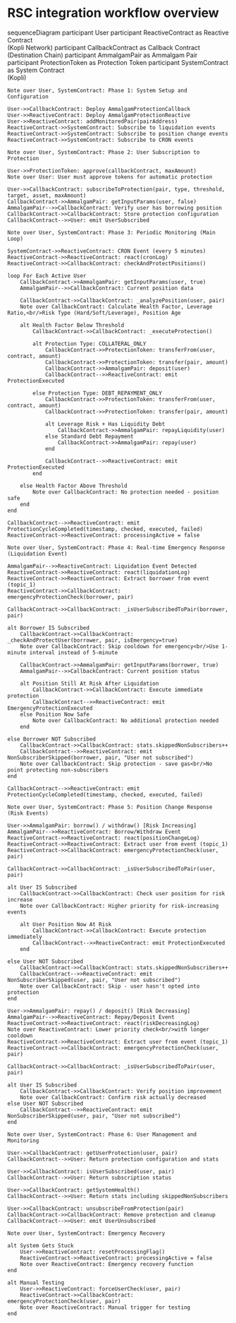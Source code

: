 # RSC integration workflow overview
sequenceDiagram
    participant User
    participant ReactiveContract as Reactive Contract<br/>(Kopli Network)
    participant CallbackContract as Callback Contract<br/>(Destination Chain)
    participant AmmalgamPair as Ammalgam Pair
    participant ProtectionToken as Protection Token
    participant SystemContract as System Contract<br/>(Kopli)

    Note over User, SystemContract: Phase 1: System Setup and Configuration
    
    User->>CallbackContract: Deploy AmmalgamProtectionCallback
    User->>ReactiveContract: Deploy AmmalgamProtectionReactive
    User->>ReactiveContract: addMonitoredPair(pairAddress)
    ReactiveContract->>SystemContract: Subscribe to liquidation events
    ReactiveContract->>SystemContract: Subscribe to position change events
    ReactiveContract->>SystemContract: Subscribe to CRON events

    Note over User, SystemContract: Phase 2: User Subscription to Protection
    
    User->>ProtectionToken: approve(callbackContract, maxAmount)
    Note over User: User must approve tokens for automatic protection
    
    User->>CallbackContract: subscribeToProtection(pair, type, threshold, target, asset, maxAmount)
    CallbackContract->>AmmalgamPair: getInputParams(user, false)
    AmmalgamPair-->>CallbackContract: Verify user has borrowing position
    CallbackContract->>CallbackContract: Store protection configuration
    CallbackContract-->>User: emit UserSubscribed

    Note over User, SystemContract: Phase 3: Periodic Monitoring (Main Loop)
    
    SystemContract->>ReactiveContract: CRON Event (every 5 minutes)
    ReactiveContract->>ReactiveContract: react(cronLog)
    ReactiveContract->>CallbackContract: checkAndProtectPositions()
    
    loop For Each Active User
        CallbackContract->>AmmalgamPair: getInputParams(user, true)
        AmmalgamPair-->>CallbackContract: Current position data
        
        CallbackContract->>CallbackContract: _analyzePosition(user, pair)
        Note over CallbackContract: Calculate Health Factor, Leverage Ratio,<br/>Risk Type (Hard/Soft/Leverage), Position Age
        
        alt Health Factor Below Threshold
            CallbackContract->>CallbackContract: _executeProtection()
            
            alt Protection Type: COLLATERAL_ONLY
                CallbackContract->>ProtectionToken: transferFrom(user, contract, amount)
                CallbackContract->>ProtectionToken: transfer(pair, amount)
                CallbackContract->>AmmalgamPair: deposit(user)
                CallbackContract-->>ReactiveContract: emit ProtectionExecuted
                
            else Protection Type: DEBT_REPAYMENT_ONLY
                CallbackContract->>ProtectionToken: transferFrom(user, contract, amount)
                CallbackContract->>ProtectionToken: transfer(pair, amount)
                
                alt Leverage Risk + Has Liquidity Debt
                    CallbackContract->>AmmalgamPair: repayLiquidity(user)
                else Standard Debt Repayment
                    CallbackContract->>AmmalgamPair: repay(user)
                end
                
                CallbackContract-->>ReactiveContract: emit ProtectionExecuted
            end
            
        else Health Factor Above Threshold
            Note over CallbackContract: No protection needed - position safe
        end
    end
    
    CallbackContract-->>ReactiveContract: emit ProtectionCycleCompleted(timestamp, checked, executed, failed)
    ReactiveContract->>ReactiveContract: processingActive = false

    Note over User, SystemContract: Phase 4: Real-time Emergency Response (Liquidation Event)

    AmmalgamPair-->>ReactiveContract: Liquidation Event Detected
    ReactiveContract->>ReactiveContract: react(liquidationLog)
    ReactiveContract->>ReactiveContract: Extract borrower from event (topic_1)
    ReactiveContract->>CallbackContract: emergencyProtectionCheck(borrower, pair)
    
    CallbackContract->>CallbackContract: _isUserSubscribedToPair(borrower, pair)
    
    alt Borrower IS Subscribed
        CallbackContract->>CallbackContract: _checkAndProtectUser(borrower, pair, isEmergency=true)
        Note over CallbackContract: Skip cooldown for emergency<br/>Use 1-minute interval instead of 5-minute
        
        CallbackContract->>AmmalgamPair: getInputParams(borrower, true)
        AmmalgamPair-->>CallbackContract: Current position status
        
        alt Position Still At Risk After Liquidation
            CallbackContract->>CallbackContract: Execute immediate protection
            CallbackContract-->>ReactiveContract: emit EmergencyProtectionExecuted
        else Position Now Safe
            Note over CallbackContract: No additional protection needed
        end
        
    else Borrower NOT Subscribed
        CallbackContract->>CallbackContract: stats.skippedNonSubscribers++
        CallbackContract-->>ReactiveContract: emit NonSubscriberSkipped(borrower, pair, "User not subscribed")
        Note over CallbackContract: Skip protection - save gas<br/>No point protecting non-subscribers
    end
    
    CallbackContract-->>ReactiveContract: emit ProtectionCycleCompleted(timestamp, checked, executed, failed)

    Note over User, SystemContract: Phase 5: Position Change Response (Risk Events)

    User->>AmmalgamPair: borrow() / withdraw() [Risk Increasing]
    AmmalgamPair-->>ReactiveContract: Borrow/Withdraw Event
    ReactiveContract->>ReactiveContract: react(positionChangeLog)
    ReactiveContract->>ReactiveContract: Extract user from event (topic_1)
    ReactiveContract->>CallbackContract: emergencyProtectionCheck(user, pair)
    
    CallbackContract->>CallbackContract: _isUserSubscribedToPair(user, pair)
    
    alt User IS Subscribed
        CallbackContract->>CallbackContract: Check user position for risk increase
        Note over CallbackContract: Higher priority for risk-increasing events
        
        alt User Position Now At Risk
            CallbackContract->>CallbackContract: Execute protection immediately
            CallbackContract-->>ReactiveContract: emit ProtectionExecuted
        end
        
    else User NOT Subscribed
        CallbackContract->>CallbackContract: stats.skippedNonSubscribers++
        CallbackContract-->>ReactiveContract: emit NonSubscriberSkipped(user, pair, "User not subscribed")
        Note over CallbackContract: Skip - user hasn't opted into protection
    end

    User->>AmmalgamPair: repay() / deposit() [Risk Decreasing]
    AmmalgamPair-->>ReactiveContract: Repay/Deposit Event
    ReactiveContract->>ReactiveContract: react(riskDecreasingLog)
    Note over ReactiveContract: Lower priority check<br/>with longer cooldown
    ReactiveContract->>ReactiveContract: Extract user from event (topic_1)
    ReactiveContract->>CallbackContract: emergencyProtectionCheck(user, pair)
    
    CallbackContract->>CallbackContract: _isUserSubscribedToPair(user, pair)
    
    alt User IS Subscribed
        CallbackContract->>CallbackContract: Verify position improvement
        Note over CallbackContract: Confirm risk actually decreased
    else User NOT Subscribed
        CallbackContract-->>ReactiveContract: emit NonSubscriberSkipped(user, pair, "User not subscribed")
    end

    Note over User, SystemContract: Phase 6: User Management and Monitoring

    User->>CallbackContract: getUserProtection(user, pair)
    CallbackContract-->>User: Return protection configuration and stats
    
    User->>CallbackContract: isUserSubscribed(user, pair)
    CallbackContract-->>User: Return subscription status
    
    User->>CallbackContract: getSystemHealth()
    CallbackContract-->>User: Return stats including skippedNonSubscribers
    
    User->>CallbackContract: unsubscribeFromProtection(pair)
    CallbackContract->>CallbackContract: Remove protection and cleanup
    CallbackContract-->>User: emit UserUnsubscribed

    Note over User, SystemContract: Emergency Recovery

    alt System Gets Stuck
        User->>ReactiveContract: resetProcessingFlag()
        ReactiveContract->>ReactiveContract: processingActive = false
        Note over ReactiveContract: Emergency recovery function
    end
    
    alt Manual Testing
        User->>ReactiveContract: forceUserCheck(user, pair)
        ReactiveContract->>CallbackContract: emergencyProtectionCheck(user, pair)
        Note over ReactiveContract: Manual trigger for testing
    end
